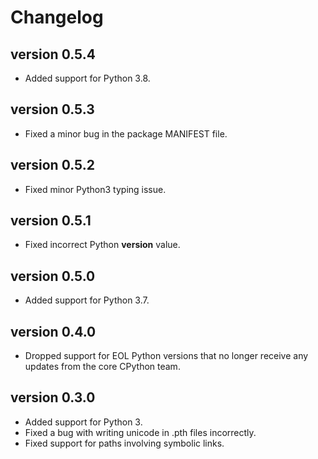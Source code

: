 # Changelog

## version 0.5.4

- Added support for Python 3.8.

## version 0.5.3

- Fixed a minor bug in the package MANIFEST file.

## version 0.5.2

- Fixed minor Python3 typing issue.

## version 0.5.1

- Fixed incorrect Python __version__ value.

## version 0.5.0

- Added support for Python 3.7.

## version 0.4.0

- Dropped support for EOL Python versions that no longer
  receive any updates from the core CPython team.

## version 0.3.0

- Added support for Python 3.
- Fixed a bug with writing unicode in .pth files incorrectly.
- Fixed support for paths involving symbolic links.
